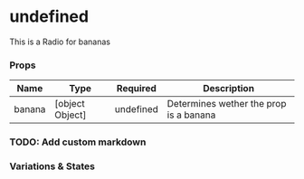 # undefined

This is a Radio for bananas

### Props
| Name | Type | Required   | Description |
|------|------|------------|------------ |
| banana | [object Object] | undefined | Determines wether the prop is a banana |

### TODO: Add custom markdown

### Variations & States
    